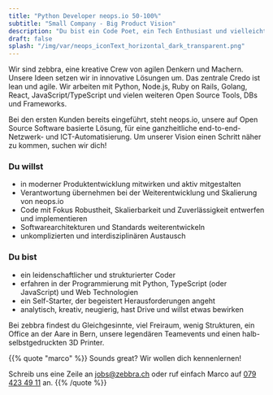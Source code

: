 ```yaml
---
title: "Python Developer neops.io 50-100%"
subtitle: "Small Company - Big Product Vision"
description: "Du bist ein Code Poet, ein Tech Enthusiast und vielleicht sogar Entrepreneur mit einer make-things-happen Haltung?"
draft: false
splash: "/img/var/neops_iconText_horizontal_dark_transparent.png"
---
```


Wir sind zebbra, eine kreative Crew von agilen Denkern und Machern. Unsere Ideen setzen wir in innovative Lösungen um. Das zentrale Credo ist lean und agile. Wir arbeiten mit Python, Node.js, Ruby on Rails, Golang, React, JavaScript/TypeScript und vielen weiteren Open Source Tools, DBs und Frameworks.
<!--mores-->

Bei den ersten Kunden bereits eingeführt, steht neops.io, unsere auf Open Source Software basierte Lösung, für eine ganzheitliche end-to-end-Netzwerk- und ICT-Automatisierung. Um unserer Vision einen Schritt näher zu kommen, suchen wir dich!


### Du willst

* in moderner Produktentwicklung mitwirken und aktiv mitgestalten
* Verantwortung übernehmen bei der Weiterentwicklung und Skalierung von neops.io
* Code mit Fokus Robustheit, Skalierbarkeit und Zuverlässigkeit entwerfen und implementieren
* Softwarearchitekturen und Standards weiterentwickeln
* unkomplizierten und interdisziplinären Austausch


### Du bist

* ein leidenschaftlicher und strukturierter Coder
* erfahren in der Programmierung mit Python, TypeScript (oder JavaScript) und Web Technologien
* ein Self-Starter, der begeistert Herausforderungen angeht
* analytisch, kreativ, neugierig, hast Drive und willst etwas bewirken

Bei zebbra findest du Gleichgesinnte, viel Freiraum, wenig Strukturen, ein Office an der Aare in Bern, unsere legendären Teamevents und einen halb-selbstgedruckten 3D Printer.

{{% quote "marco" %}}
  Sounds great? Wir wollen dich kennenlernen!

  Schreib uns eine Zeile an <a href="mailto:jobs@zebbra.ch">jobs@zebbra.ch</a> oder ruf einfach Marco auf [079 423 49 11](tel:+41794234911) an.
{{% /quote %}}
